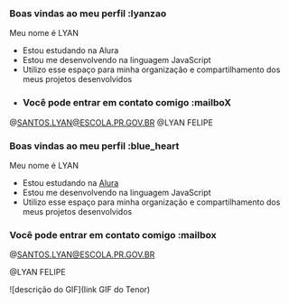 ### Boas vindas ao meu perfil :lyanzao
Meu nome é LYAN

- Estou estudando na Alura
- Estou me desenvolvendo na linguagem JavaScript
- Utilizo esse espaço para minha organização e compartilhamento dos meus projetos desenvolvidos
- ### Você pode entrar em contato comigo :mailboX

@SANTOS.LYAN@ESCOLA.PR.GOV.BR
@LYAN FELIPE
### Boas vindas ao meu perfil :blue_heart

Meu nome é LYAN

- Estou estudando na [Alura](https://www.alura.com.br)
- Estou me desenvolvendo na linguagem JavaScript
- Utilizo esse espaço para minha organização e compartilhamento dos meus projetos desenvolvidos

### Você pode entrar em contato comigo :mailbox

@SANTOS.LYAN@ESCOLA.PR.GOV.BR

@LYAN FELIPE

![descrição do GIF](link GIF do Tenor)
